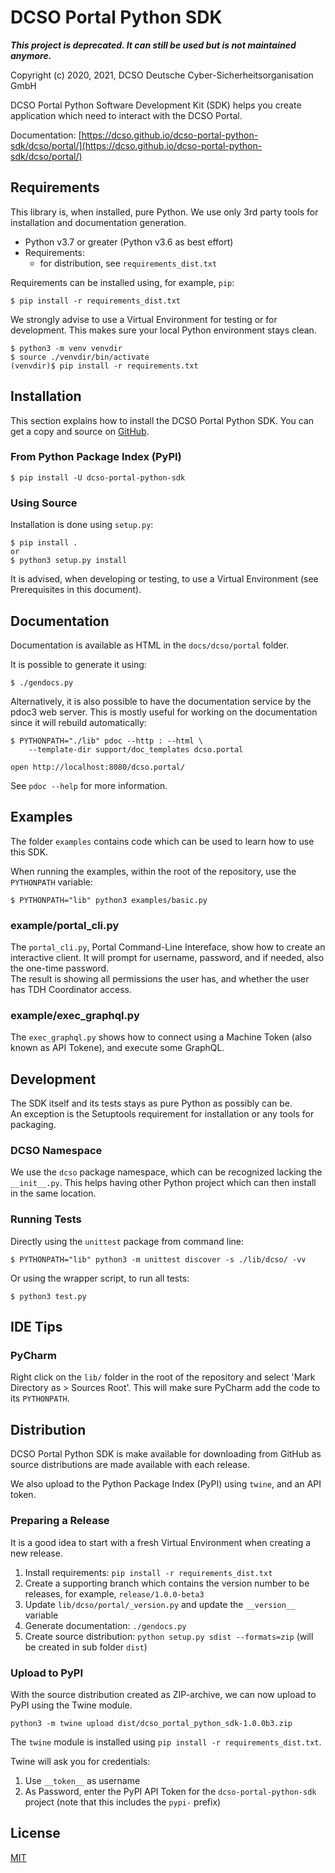 DCSO Portal Python SDK
======================

***This project is deprecated. It can still be used but is not maintained anymore.***

Copyright (c) 2020, 2021, DCSO Deutsche Cyber-Sicherheitsorganisation GmbH

DCSO Portal Python Software Development Kit (SDK) helps you create
application which need to interact with the DCSO Portal.

Documentation: [https://dcso.github.io/dcso-portal-python-sdk/dcso/portal/](https://dcso.github.io/dcso-portal-python-sdk/dcso/portal/)

Requirements
------------

This library is, when installed, pure Python. We use only 3rd party tools
for installation and documentation generation.

* Python v3.7 or greater (Python v3.6 as best effort)
* Requirements:
  - for distribution, see `requirements_dist.txt`

Requirements can be installed using, for example, `pip`:

    $ pip install -r requirements_dist.txt

We strongly advise to use a Virtual Environment for testing or for
development. This makes sure your local Python environment stays clean.

    $ python3 -m venv venvdir
    $ source ./venvdir/bin/activate
    (venvdir)$ pip install -r requirements.txt 

Installation
------------

This section explains how to install the DCSO Portal Python SDK. You can get
a copy and source on [GitHub](https://github.com/dcso/dcso-portal-python-sdk).

### From Python Package Index (PyPI)

    $ pip install -U dcso-portal-python-sdk


### Using Source

Installation is done using `setup.py`:

    $ pip install .
    or
    $ python3 setup.py install


It is advised, when developing or testing, to use a Virtual Environment (see
Prerequisites in this document).

Documentation
-------------

Documentation is available as HTML in the `docs/dcso/portal` folder.

It is possible to generate it using:

    $ ./gendocs.py

Alternatively, it is also possible to have the documentation service
by the pdoc3 web server. This is mostly useful for working on the
documentation since it will rebuild automatically:

    $ PYTHONPATH="./lib" pdoc --http : --html \
        --template-dir support/doc_templates dcso.portal
    
    open http://localhost:8080/dcso.portal/

See `pdoc --help` for more information.


Examples
--------

The folder `examples` contains code which can be used to learn how to
use this SDK.

When running the examples, within the root of the repository, use
the `PYTHONPATH` variable:

    $ PYTHONPATH="lib" python3 examples/basic.py

### example/portal_cli.py

The `portal_cli.py`, Portal Command-Line Intereface, show how to create an
interactive client.
It will prompt for username, password, and if needed, also the one-time password.  
The result is showing all permissions the user has, and whether the user
has TDH Coordinator access.

### example/exec_graphql.py

The `exec_graphql.py` shows how to connect using a Machine Token (also known as
API Tokene), and execute some GraphQL.


Development
-----------

The SDK itself and its tests stays as pure Python as possibly can be.  
An exception is the Setuptools requirement for installation or any tools
for packaging.

### DCSO Namespace

We use the `dcso` package namespace, which can be recognized lacking the
`__init__.py`. This helps having other Python project which can then
install in the same location.


### Running Tests

Directly using the `unittest` package from command line:

    $ PYTHONPATH="lib" python3 -m unittest discover -s ./lib/dcso/ -vv

Or using the wrapper script, to run all tests:

    $ python3 test.py


IDE Tips
--------

### PyCharm

Right click on the `lib/` folder in the root of the repository and 
select 'Mark Directory as > Sources Root'. This will make sure PyCharm
add the code to its `PYTHONPATH`.


Distribution
------------

DCSO Portal Python SDK is make available for downloading from GitHub as source
distributions are made available with each release.

We also upload to the Python Package Index (PyPI) using `twine`, and an API token.

### Preparing a Release

It is a good idea to start with a fresh Virtual Environment when creating a new
release.

1. Install requirements: `pip install -r requirements_dist.txt`
2. Create a supporting branch which contains the version number to be releases,
   for example, `release/1.0.0-beta3`
3. Update `lib/dcso/portal/_version.py` and update the `__version__` variable
4. Generate documentation: `./gendocs.py`
5. Create source distribution: `python setup.py sdist --formats=zip` (will be created
   in sub folder `dist`)

### Upload to PyPI

With the source distribution created as ZIP-archive, we can now upload to PyPI using
the Twine module.

```
python3 -m twine upload dist/dcso_portal_python_sdk-1.0.0b3.zip
```

The `twine` module is installed using `pip install -r requirements_dist.txt`.

Twine will ask you for credentials:

1. Use `__token__` as username
2. As Password, enter the PyPI API Token for the `dcso-portal-python-sdk` project (note
   that this includes the `pypi-` prefix)


License
-------

[MIT](LICENSE.txt)
